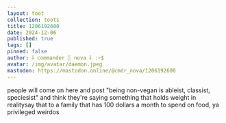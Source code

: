 ```yaml
---
layout: toot
collection: toots
title: 1206192600
date: 2024-12-06
published: true
tags: []
pinned: false
author: ⸸ commander ░ nova ⸸ :~$
avatar: /img/avatar/daemon.jpeg
mastodon: https://mastodon.online/@cmdr_nova/1206192600
---
```


people will come on here and post "being non-vegan is ableist, classist, speciesist" and think they're saying something that holds weight in realitysay that to a family that has 100 dollars a month to spend on food, ya privileged weirdos
